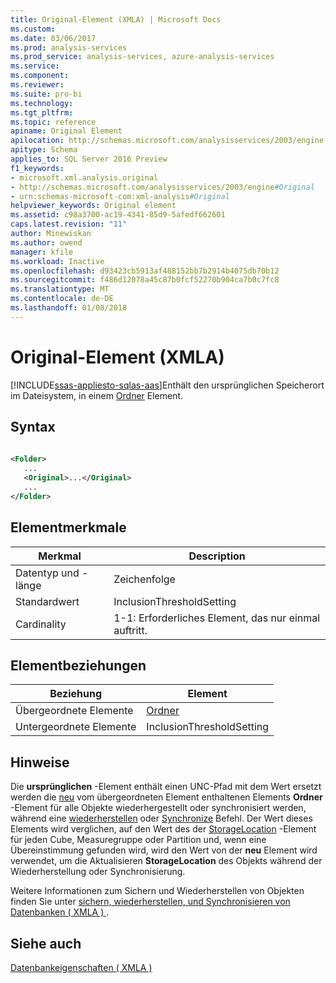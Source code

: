 ```yaml
---
title: Original-Element (XMLA) | Microsoft Docs
ms.custom: 
ms.date: 03/06/2017
ms.prod: analysis-services
ms.prod_service: analysis-services, azure-analysis-services
ms.service: 
ms.component: 
ms.reviewer: 
ms.suite: pro-bi
ms.technology: 
ms.tgt_pltfrm: 
ms.topic: reference
apiname: Original Element
apilocation: http://schemas.microsoft.com/analysisservices/2003/engine
apitype: Schema
applies_to: SQL Server 2016 Preview
f1_keywords:
- microsoft.xml.analysis.original
- http://schemas.microsoft.com/analysisservices/2003/engine#Original
- urn:schemas-microsoft-com:xml-analysis#Original
helpviewer_keywords: Original element
ms.assetid: c98a3700-ac19-4341-85d9-5afedf662601
caps.latest.revision: "11"
author: Minewiskan
ms.author: owend
manager: kfile
ms.workload: Inactive
ms.openlocfilehash: d93423cb5913af488152bb7b2914b4075db70b12
ms.sourcegitcommit: f486d12078a45c87b0fcf52270b904ca7b0c7fc8
ms.translationtype: MT
ms.contentlocale: de-DE
ms.lasthandoff: 01/08/2018
---
```

# <a name="original-element-xmla"></a>Original-Element (XMLA)
[!INCLUDE[ssas-appliesto-sqlas-aas](../../../includes/ssas-appliesto-sqlas-aas.md)]Enthält den ursprünglichen Speicherort im Dateisystem, in einem [Ordner](../../../analysis-services/xmla/xml-elements-properties/folder-element-xmla.md) Element.  
  
## <a name="syntax"></a>Syntax  
  
```xml  
  
<Folder>  
   ...  
   <Original>...</Original>  
   ...  
</Folder>  
```  
  
## <a name="element-characteristics"></a>Elementmerkmale  
  
|Merkmal|Description|  
|--------------------|-----------------|  
|Datentyp und -länge|Zeichenfolge|  
|Standardwert|InclusionThresholdSetting|  
|Cardinality|1-1: Erforderliches Element, das nur einmal auftritt.|  
  
## <a name="element-relationships"></a>Elementbeziehungen  
  
|Beziehung|Element|  
|------------------|-------------|  
|Übergeordnete Elemente|[Ordner](../../../analysis-services/xmla/xml-elements-properties/folder-element-xmla.md)|  
|Untergeordnete Elemente|InclusionThresholdSetting|  
  
## <a name="remarks"></a>Hinweise  
 Die **ursprünglichen** -Element enthält einen UNC-Pfad mit dem Wert ersetzt werden die [neu](../../../analysis-services/xmla/xml-elements-properties/new-element-xmla.md) vom übergeordneten Element enthaltenen Elements **Ordner** -Element für alle Objekte wiederhergestellt oder synchronisiert werden, während eine [wiederherstellen](../../../analysis-services/xmla/xml-elements-commands/restore-element-xmla.md) oder [Synchronize](../../../analysis-services/xmla/xml-elements-commands/synchronize-element-xmla.md) Befehl. Der Wert dieses Elements wird verglichen, auf den Wert des der [StorageLocation](../../../analysis-services/scripting/properties/storagelocation-element-assl.md) -Element für jeden Cube, Measuregruppe oder Partition und, wenn eine Übereinstimmung gefunden wird, wird den Wert von der **neu** Element wird verwendet, um die Aktualisieren **StorageLocation** des Objekts während der Wiederherstellung oder Synchronisierung.  
  
 Weitere Informationen zum Sichern und Wiederherstellen von Objekten finden Sie unter [sichern, wiederherstellen, und Synchronisieren von Datenbanken &#40; XMLA &#41; ](../../../analysis-services/multidimensional-models-scripting-language-assl-xmla/backing-up-restoring-and-synchronizing-databases-xmla.md).  
  
## <a name="see-also"></a>Siehe auch  
 [Datenbankeigenschaften &#40; XMLA &#41;](../../../analysis-services/xmla/xml-elements-properties/xml-elements-properties.md)  
  
  
